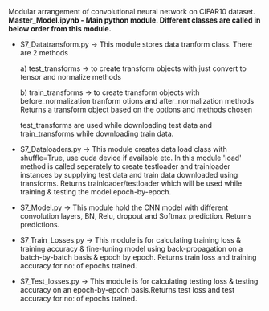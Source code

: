 Modular arrangement of convolutional neural network on CIFAR10 dataset.
**Master_Model.ipynb - Main python module. Different classes are called in below order from this module.**
- S7_Datatransform.py -> This module stores data tranform class. There are 2 methods 

  a) test_transforms -> to create transform objects with just convert to tensor and normalize methods 
  
  b) train_transforms -> to create transform objects with before_normalization tranform otions and after_normalization methods 
  Returns a transform object based on the options and methods chosen
  
  test_transforms are used while downloading test data and train_transforms while downloading train data.
- S7_Dataloaders.py -> This module creates data load class with shuffle=True, use cuda device if available etc. In this module 'load' method is called seperately to create testloader and trainloader instances by supplying test data and train data downloaded using transforms. Returns trainloader/testloader which will be used while training & testing the model epoch-by-epoch.
- S7_Model.py -> This module hold the CNN model with different convolution layers, BN, Relu, dropout and Softmax prediction. Returns predictions.
- S7_Train_Losses.py -> This module is for calculating training loss & training accuracy & fine-tuning model using back-propagation on a batch-by-batch basis & epoch by epoch. Returns train loss and training accuracy for no: of epochs trained.
- S7_Test_losses.py -> This module is for calculating testing loss & testing accuracy on an epoch-by-epoch basis.Returns test loss and test accuracy for no: of epochs trained.
